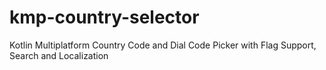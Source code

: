 # kmp-country-selector
Kotlin Multiplatform Country Code and Dial Code Picker with Flag Support, Search and Localization
